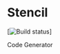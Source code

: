 # Stencil

[![Build status](https://dev.azure.com/ankurverma0037/ankurverma/_apis/build/status/ankurverma85.stencil)]

Code Generator 
